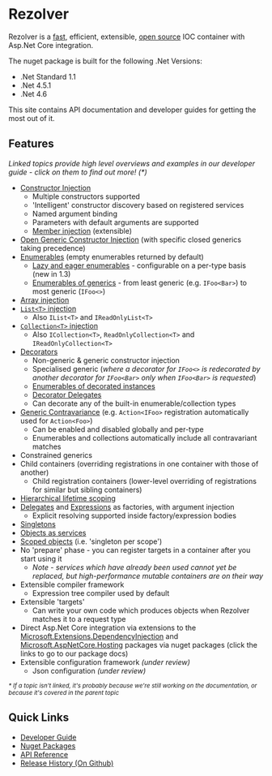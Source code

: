 # Rezolver

Rezolver is a [fast](docs/benchmarks.md), efficient, extensible, [open source](https://github.com/ZolutionSoftware/Rezolver) IOC container 
with Asp.Net Core integration.

The nuget package is built for the following .Net Versions:

- .Net Standard 1.1
- .Net 4.5.1
- .Net 4.6

This site contains API documentation and developer guides for getting the most out of it.  

## Features

_Linked topics provide high level overviews and examples in our developer guide - click on them to find out more! (*)_

- [Constructor Injection](docs/constructor-injection/index.md)
  - Multiple constructors supported
  - 'Intelligent' constructor discovery based on registered services
  - Named argument binding
  - Parameters with default arguments are supported
  - [Member injection](docs/constructor-injection/member-injection.md) (extensible)
- [Open Generic Constructor Injection](docs/constructor-injection/generics.md) (with specific closed generics taking precedence)
- [Enumerables](docs/enumerables.md) (empty enumerables returned by default)
  - [Lazy and eager enumerables](docs/enumerables/lazy-vs-eager.md) - configurable on a per-type basis (new in 1.3)
  - [Enumerables of generics](docs/enumerables/generics.md) - from least generic (e.g. `IFoo<Bar>`) to most generic (`IFoo<>`)
- [Array injection](docs/arrays-lists-collections/arrays.md)
- [`List<T>` injection](docs/arrays-lists-collections/lists.md)
  - Also `IList<T>` and `IReadOnlyList<T>`
- [`Collection<T>` injection](docs/arrays-lists-collections/collections.md)
  - Also `ICollection<T>`, `ReadOnlyCollection<T>` and `IReadOnlyCollection<T>`
- [Decorators](docs/decorators.md)
  - Non-generic & generic constructor injection
  - Specialised generic (*where a decorator for `IFoo<>` is redecorated by another decorator for `IFoo<Bar>` only when
`IFoo<Bar>` is requested*)
  - [Enumerables of decorated instances](docs/enumerables.md#decorators-and-enumerables)
  - [Decorator Delegates](docs/decorators/delegates.md)
  - Can decorate any of the built-in enumerable/collection types
- [Generic Contravariance](docs/contravariance.md) (e.g. `Action<IFoo>` registration automatically used for `Action<Foo>`)
  - Can be enabled and disabled globally and per-type
  - Enumerables and collections automatically include all contravariant matches
- Constrained generics
- Child containers (overriding registrations in one container with those of another)
  - Child registration containers (lower-level overriding of registrations for similar but sibling containers)
- [Hierarchical lifetime scoping](docs/lifetimes/container-scopes.md)
- [Delegates](docs/delegates.md) and [Expressions](docs/expressions.md) as factories, with argument injection
  - Explicit resolving supported inside factory/expression bodies
- [Singletons](docs/lifetimes/singleton.md)
- [Objects as services](docs/objects.md)
- [Scoped objects](docs/lifetimes/scoped.md) (i.e. 'singleton per scope')
- No 'prepare' phase - you can register targets in a container after you start using it
  - *Note - services which have already been used cannot yet be replaced, but high-performance mutable containers are on their way*
- Extensible compiler framework
  - Expression tree compiler used by default
- Extensible 'targets'
  - Can write your own code which produces objects when Rezolver matches it to a request type
- Direct Asp.Net Core integration via extensions to the [Microsoft.Extensions.DependencyInjection](docs/nuget-packages/rezolver.microsoft.extensions.dependencyinjection.md) and 
[Microsoft.AspNetCore.Hosting](docs/nuget-packages/rezolver.microsoft.aspnetcore.hosting.md) packages via nuget packages (click the links to go to our package docs)
- Extensible configuration framework *(under review)*
  - Json configuration *(under review)*

_<small> * If a topic isn't linked, it's probably because we're still working on the documentation, or because it's covered in the parent topic</small>_

## Quick Links

- [Developer Guide](docs/index.md)
- [Nuget Packages](docs/nuget-packages/index.md)
- [API Reference](api/index.md)
- [Release History (On Github)](https://github.com/ZolutionSoftware/Rezolver/releases)